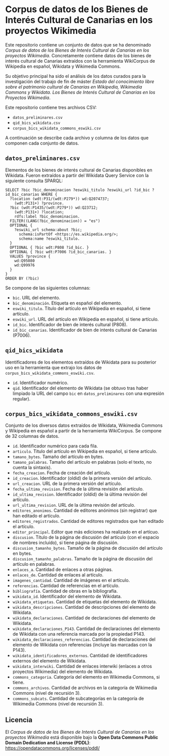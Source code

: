 # Corpus de datos de los Bienes de Interés Cultural de Canarias en los proyectos Wikimedia

Este repositorio contiene un conjunto de datos que se ha denominado *Corpus de datos de los Bienes de Interés Cultural de Canarias en los proyectos Wikimedia*. Concretamente contiene datos de los bienes de interés cultural de Canarias extraídos con la herramienta WikiCorpus de Wikipedia en español, Wikidata y Wikimedia Commons.

Su objetivo principal ha sido el análisis de los datos curados para la investigación del trabajo de fin de máster *Estado del conocimiento libre sobre el patrimonio cultural de Canarias en Wikipedia, Wikimedia Commons y Wikidata. Los Bienes de Interés Cultural de Canarias en los Proyectos Wikimedia*.

Este repositorio contiene tres archivos CSV:

  - `datos_preliminares.csv`
  - `qid_bics_wikidata.csv`
  - `corpus_bics_wikidata_commons_eswiki.csv`

A continuación se describe cada archivo y columna de los datos que componen cada conjunto de datos.

## `datos_preliminares.csv`

Elementos de los bienes de interés cultural de Canarias disponibles en Wikidata. Fueron extraídos a partir del Wikidata Query Service con la siguiente consulta SPARQL:

```sparql
SELECT ?bic ?bic_denominacion ?eswiki_titulo ?eswiki_url ?id_bic ?id_bic_canarias WHERE {
  ?location (wdt:P31/(wdt:P279*)) wd:Q2074737;
    (wdt:P131+) ?province.
  ?bic (wdt:P1435/(wdt:P279*)) wd:Q23712;
    (wdt:P131+) ?location;
    rdfs:label ?bic_denominacion.
  FILTER((LANG(?bic_denominacion)) = "es")
  OPTIONAL {
    ?eswiki_url schema:about ?bic;
      schema:isPartOf <https://es.wikipedia.org/>;
      schema:name ?eswiki_titulo.
  }
  OPTIONAL { ?bic wdt:P808 ?id_bic. }
  OPTIONAL { ?bic wdt:P7006 ?id_bic_canarias. }
  VALUES ?province {
    wd:Q95080
    wd:Q99976
  }
}
ORDER BY (?bic)
```

Se compone de las siguientes columnas:

  - `bic`. URL del elemento.
  - `bic_denominación`. Etiqueta en español del elemento.
  - `eswiki_titulo`. Título del artículo en Wikipedia en español, si tiene artículo.
  - `eswiki_url`. URL del artículo en Wikipedia en español, si tiene artículo.
  - `id_bic`. Identificador de bien de interés cultural (P808).
  - `id_bic_canarias`. Identificador de bien de interés cultural de Canarias (P7006).

## `qid_bics_wikidata`

Identificadores de los elementos extraídos de Wikidata para su posterior uso en la herramienta que extrajo los datos de `corpus_bics_wikidata_commons_eswiki.csv`.

  - `id`. Identificador numérico.
  - `qid`. Identificador del elemento de Wikidata (se obtuvo tras haber limpiado la URL del campo `bic` en `datos_preliminares` con una expresión regular).

## `corpus_bics_wikidata_commons_eswiki.csv`

Conjunto de los diversos datos extraídos de Wikidata, Wikimedia Commons y Wikipedia en español a partir de la herramienta WikiCorpus. Se compone de 32 columnas de datos.

  - `id`. Identificador numérico para cada fila.
  - `articulo`. Titulo del artículo en Wikipedia en español, si tiene artículo.
  - `tamano_bytes`. Tamaño del artículo en bytes.
  - `tamano_palabras`. Tamaño del artículo en palabras (solo el texto, no cuenta la sintaxis).
  - `fecha_creacion`. Fecha de creación del artículo.
  - `id_creacion`. Identificador (oldid) de la primera versión del artículo.
  - `url_creacion`. URL de la primera versión del artículo.
  - `fecha_ultima_revision`. Fecha de la última revisión del artículo.
  - `id_ultima_revision`. Identificador (oldid) de la última revisión del artículo.
  - `url_ultima_revision`. URL de la última revisión del artículo.
  - `editores_anonimos`. Cantidad de editores anónimos (sin registrar) que han editado el artículo.
  - `editores_registrados`. Cantidad de editores registrados que han editado el artículo.
  - `editor_principal`. Editor que más ediciones ha realizado en el artícuo.
  - `discusion`. Título de la página de discusión del artículo (con el espacio de nombres incluído), si tiene página de discusión.
  - `discusion_tamanho_bytes`. Tamaño de la página de discusión del artículo en bytes.
  - `discusion_tamanho_palabras`. Tamaño de la página de discusión del artículo en palabras.
  - `enlaces_a`. Cantidad de enlaces a otras páginas.
  - `enlaces_de`. Cantidad de enlaces al artículo.
  - `imagenes_cantidad`. Cantidad de imágenes en el artículo.
  - `referencias`. Cantidad de referencias en el artículo.
  - `bibliografía`. Cantidad de obras en la bibliografía.
  - `wikidata_id`. Identificador del elemento de Wikidata.
  - `wikidata_etiquetas`. Cantidad de etiquetas del elemento de Wikidata.
  - `wikidata_descripciones`. Cantidad de descripciones del elemento de Wikidata.
  - `wikidata_declaraciones`. Cantidad de declaraciones del elemento de Wikidata.
  - `wikidata_declaraciones_P143`. Cantidad de declaraciones del elemento de Wikidata con una referencia marcada por la propiedad P143.
  - `wikidata_declaraciones_referencias`. Cantidad de declaraciones del elemento de Wikidata con referencias (incluye las marcadas con la P143).
  - `wikidata_identificadores_externos`. Cantidad de identificadores externos del elemento de Wikidata.
  - `wikidata_interwiki`. Cantidad de enlaces interwiki (enlaces a otros proyectos Wikimedia) del elemento de Wikidata.
  - `commons_categoria`. Categoría del elemento en Wikimedia Commons, si tiene.
  - `commons_archivos`. Cantidad de archivos en la categoría de Wikimedia Commons (nivel de recursión 3).
  - `commons_subcats`. Cantidad de subcategorías en la categoría de Wikimedia Commons (nivel de recursión 3).

## Licencia

El *Corpus de datos de los Bienes de Interés Cultural de Canarias en los proyectos Wikimedia* está disponible bajo la **Open Data Commons Public Domain Dedication and License (PDDL)**: https://opendatacommons.org/licenses/pddl/
